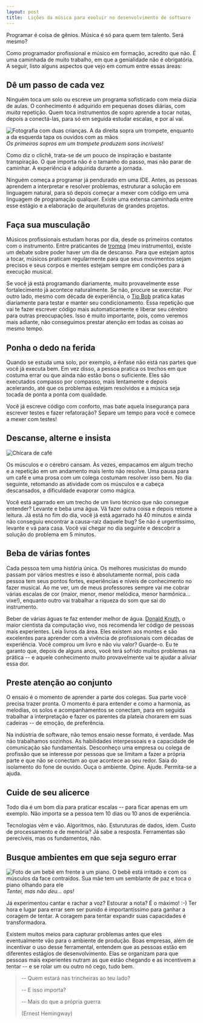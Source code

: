 ```yaml
---
layout: post
title:  Lições da música para evoluir no desenvolvimento de software
---
```


Programar é coisa de gênios. Música é só para quem tem talento. Será mesmo?

Como programador profissional e músico em formação, acredito que não. É uma caminhada de muito trabalho, em que a genialidade não é obrigatória. A seguir, listo alguns aspectos que vejo em comum entre essas áreas:

## Dê um passo de cada vez

Ninguém toca um solo ou escreve um programa sofisticado com meia dúzia de aulas. O conhecimento é adquirido em pequenas doses diárias, com *muita* repetição. Quem toca instrumentos de sopro aprende a tocar notas, depois a conectá-las, para só em seguida estudar escalas, e por aí vai.

![Fotografia com duas crianças. A da direita sopra um trompete, enquanto a da esquerda tapa os ouvidos com as mãos](https://live.staticflickr.com/7209/6960939955_df60b8523b_c.jpg)*Os primeiros sopros em um trompete produzem sons incríveis!*

Como diz o clichê, trata-se de um pouco de inspiração e bastante transpiração. O que importa não é o tamanho do passo, mas não parar de caminhar. A experiência é adquirida durante a jornada. 

Ninguém começa a programar já pendurado em uma IDE. Antes, as pessoas aprendem a interpretar e resolver problemas, estruturar a solução em linguagem natural, para só depois começar a mexer com código em uma linguagem de programação qualquer. Existe uma extensa caminhada entre esse estágio e a elaboração de arquiteturas de grandes projetos.

## Faça sua musculação

Músicos profissionais estudam horas por dia, desde os primeiros contatos com o instrumento. Entre praticantes de [trompa](https://pt.wikipedia.org/wiki/Trompa) (meu instrumento), existe um debate sobre poder haver um dia de descanso. Para que estejam aptos a tocar, músicos praticam regularmente para que seus movimentos sejam precisos e seus corpos e mentes estejam sempre em condições para a execução musical.

Se você já está programando diariamente, muito provavelmente esse fortalecimento já acontece naturalmente. Se não, procure se exercitar. Por outro lado, mesmo com década de experiência, o [Tio Bob](https://www.amazon.com.br/Codificador-Limpo-Bob-Martin/dp/8576086476/ref=asc_df_8576086476/?tag=googleshopp00-20&linkCode=df0&hvadid=379787347388&hvpos=1o2&hvnetw=g&hvrand=11527521176014381259&hvpone=&hvptwo=&hvqmt=&hvdev=c&hvdvcmdl=&hvlocint=&hvlocphy=1001566&hvtargid=pla-809202560536&psc=1) pratica katas diariamente para testar e manter seu condicionamento. Essa repetição que vai te fazer escrever código mais automaticamente e liberar seu cérebro para outras preocupações. Isso é muito importante, pois, como veremos mais adiante, não conseguimos prestar atenção em todas as coisas ao mesmo tempo. 


## Ponha o dedo na ferida

Quando se estuda uma solo, por exemplo, a ênfase não está nas partes que você já executa bem. Em vez disso, a pessoa pratica os trechos em que costuma errar ou que ainda não estão bons o suficiente. Eles são executados compasso por compasso, mais lentamente e depois acelerando, até que os problemas estejam resolvidos e a música seja tocada de ponta a ponta com qualidade. 

Você já escreve código com conforto, mas bate aquela insegurança para escrever testes e fazer refatoração? Separe um tempo para você e comece a mexer com testes!

## Descanse, alterne e insista

![Chícara de café](https://live.staticflickr.com/7189/6965845383_f5635dfa53_w_d.jpg)

Os músculos e o cérebro cansam. Às vezes, empacamos em algum trecho e a repetição em um andamento mais lento não resolve. Uma pausa para um café e uma prosa com um colega costumam resolver isso bem. No dia seguinte, retomando as atividade com os músculos e a cabeça descansados, a dificuldade evaporar como mágica.

Você está agarrado em um trecho de um livro técnico que não consegue entender? Levante e beba uma água. Vá fazer outra coisa e depois retome a leitura. Já está no fim do dia, você já está agarrado há 40 minutos e ainda não conseguiu encontrar a causa-raiz daquele bug? Se não é urgentíssimo, levante e vá para casa. Você vai chegar no dia seguinte e descobrir a solução do problema em 5 minutos.


## Beba de várias fontes

Cada pessoa tem uma história única. Os melhores musicistas do mundo passam por vários mestres e isso é absolutamente normal, pois cada pessoa tem seus pontos fortes, experiências e níveis de conhecimento no fazer musical. Ao me ver, um de meus professores sempre vai me cobrar várias escalas de cor (maior, menor, menor melódica, menor harmônica... vixe!), enquanto outro vai trabalhar a riqueza do som que sai do instrumento.


Beber de várias águas te faz entender melhor de água. [Donald Knuth](https://pt.wikipedia.org/wiki/Donald_Knuth), o maior cientista da computação vivo, nos recomenda ler código de pessoas mais experientes. Leia livros da área. Eles existem aos montes e são excelentes para aprender com a vivência de profissionais com décadas de experiência. Você comprou um livro e não viu valor? Guarde-o. Eu te garanto que, depois de alguns anos, você terá sofrido muitos problemas na prática -- e aquele conhecimento muito provavelmente vai te ajudar a aliviar essa dor.

<!-- ![image](https://musicadvisor.com/wp-content/uploads/2017/05/piano_720.jpg)

![image](https://cdn.pixabay.com/photo/2017/08/01/12/15/piano-2564908_960_720.jpg) -->

## Preste atenção ao conjunto

O ensaio é o momento de aprender a parte dos colegas. Sua parte você precisa trazer pronta. O momento é para entender e como a harmonia, as melodias, os solos e acompanhamentos se conectam, para em seguida trabalhar a interpretação e fazer os parentes da plateia chorarem em suas cadeiras -- de emoção, de preferência.

Na indústria de software, não temos ensaio nesse formato, é verdade. Mas não trabalhamos sozinhos. As habilidades interpessoais e a capacidade de comunicação são fundamentais. Desconheço uma empresa ou colega de profissão que se interesse por pessoas que se limitam a fazer a própria parte e que não se conectam ao que acontece ao seu redor. Saia do isolamento do fone de ouvido. Ouça o ambiente. Opine. Ajude. Permita-se a ajuda. 

## Cuide de seu alicerce

Todo dia é um bom dia para praticar escalas -- para ficar apenas em um exemplo. Não importa se a pessoa tem 10 dias ou 10 anos de experiência. 

Tecnologias vêm e vão. Algoritmos, não. Esturuturas de dados, idem. Custo de processamento e de memória? Já sabe a resposta. Ferramentas são perecíveis, mas os fundamentos, não.

## Busque ambientes em que seja seguro errar

![Foto de um bebê em frente a um piano. O bebê está irritado e com os músculos da face contraídos. Sua mãe tem um semblante de paz e toca o piano olhando para ele](https://live.staticflickr.com/3446/3245065570_f2412c8f87_c.jpg)*Tentei, mas não deu... ops!*

Já experimentou cantar e rachar a voz? Estourar a nota? É o máximo! :-)
Ter hora e lugar para errar sem ser punido é importantíssimo para ganhar a coragem de tentar.
A coragem para tentar expandir suas capacidades é transformadora. 

Existem muitos meios para capturar problemas antes que eles eventualmente vão para o ambiente de produção. Boas empresas, além de incentivar o uso desse ferramental, entendem que as pessoas estão em diferentes estágios de desenvolvimento. Elas se organizam para que pessoas mais experientes nutram as que estão chegando e as incentivem a tentar -- e se rolar um ou outro nó cego, tudo bem. 

>   -- Quem estará nas trincheiras ao teu lado?
>
>   -- E isso importa?
>
>   -- Mais do que a própria guerra
>
>   (Ernest Hemingway)